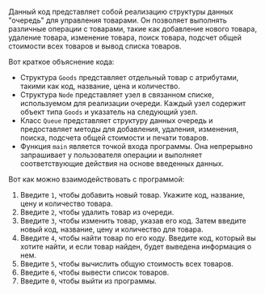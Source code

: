 Данный код представляет собой реализацию структуры данных "очередь" для управления товарами. Он позволяет выполнять различные операции с товарами, такие как добавление нового товара, удаление товара, изменение товара, поиск товара, подсчет общей стоимости всех товаров и вывод списка товаров.

Вот краткое объяснение кода:

- Структура `Goods` представляет отдельный товар с атрибутами, такими как код, название, цена и количество.
- Структура `Node` представляет узел в связанном списке, используемом для реализации очереди. Каждый узел содержит объект типа `Goods` и указатель на следующий узел.
- Класс `Queue` представляет структуру данных очередь и предоставляет методы для добавления, удаления, изменения, поиска, подсчета общей стоимости и печати товаров.
- Функция `main` является точкой входа программы. Она непрерывно запрашивает у пользователя операции и выполняет соответствующие действия на основе введенных данных.

Вот как можно взаимодействовать с программой:
1. Введите `1`, чтобы добавить новый товар. Укажите код, название, цену и количество товара.
2. Введите `2`, чтобы удалить товар из очереди.
3. Введите `3`, чтобы изменить товар, указав его код. Затем введите новый код, название, цену и количество для товара.
4. Введите `4`, чтобы найти товар по его коду. Введите код, который вы хотите найти, и если товар найден, будет выведена информация о нем.
5. Введите `5`, чтобы вычислить общую стоимость всех товаров.
6. Введите `6`, чтобы вывести список товаров.
7. Введите `0`, чтобы выйти из программы.

